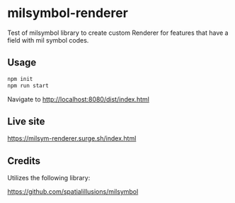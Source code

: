 # milsymbol-renderer

Test of milsymbol library to create custom Renderer for features that have a field with mil symbol codes.

## Usage

```bash
npm init
npm run start
```

Navigate to <http://localhost:8080/dist/index.html>

## Live site

<https://milsym-renderer.surge.sh/index.html>

## Credits

Utilizes the following library:

<https://github.com/spatialillusions/milsymbol>
